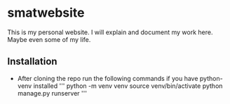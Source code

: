 # smatwebsite

This is my personal website. I will explain and document my work here. Maybe even some of my life.

## Installation
- After cloning the repo run the following commands if you have python-venv installed
'''
    python -m venv venv
    source venv/bin/activate
    python manage.py runserver
'''
